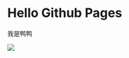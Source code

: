 # Hello Github Pages

我是鸭鸭





![](http://jy.sccnn.com/zb_users/upload/2017/01/remoteimage2_20170118151850_84849.jpeg)